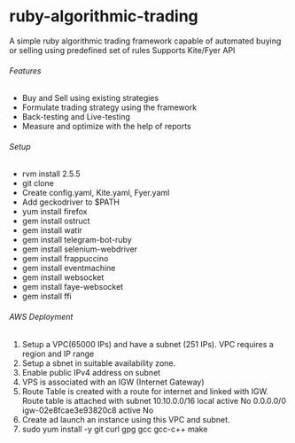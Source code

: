 # ruby-algorithmic-trading
A simple ruby algorithmic trading framework capable of automated buying or selling using predefined set of rules
Supports Kite/Fyer API

###### Features
- Buy and Sell using existing strategies
- Formulate trading strategy using the framework
- Back-testing and Live-testing
- Measure and optimize with the help of reports

###### Setup
- rvm install 2.5.5
- git clone <git-url>
- Create config.yaml,	Kite.yaml, Fyer.yaml
- Add geckodriver to $PATH
- yum install firefox
- gem install ostruct
- gem install watir
- gem install telegram-bot-ruby
- gem install selenium-webdriver
- gem install frappuccino
- gem install eventmachine
- gem install websocket
- gem install faye-websocket
- gem install ffi

###### AWS Deployment
1. Setup a VPC(65000 IPs) and have a subnet (251 IPs). VPC requires a region and IP range
2. Setup a sbnet in suitable availability zone.
3. Enable public IPv4 address on subnet
4. VPS is associated with an IGW (Internet Gateway)
5. Route Table is created with a route for internet and linked with IGW. Route table is attached with subnet
10.10.0.0/16	local	active	No
0.0.0.0/0	igw-02e8fcae3e93820c8	active	No
6. Create ad launch an instance using this VPC and subnet.
7. sudo yum install -y git curl gpg gcc gcc-c++ make
